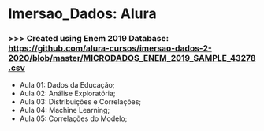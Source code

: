 # Imersao_Dados: Alura

### >>> Created using Enem 2019 Database: https://github.com/alura-cursos/imersao-dados-2-2020/blob/master/MICRODADOS_ENEM_2019_SAMPLE_43278.csv 

- Aula 01: Dados da Educação;
- Aula 02: Análise Exploratória;
- Aula 03: Distribuições e Correlações;
- Aula 04: Machine Learning;
- Aula 05: Correlações do Modelo;
